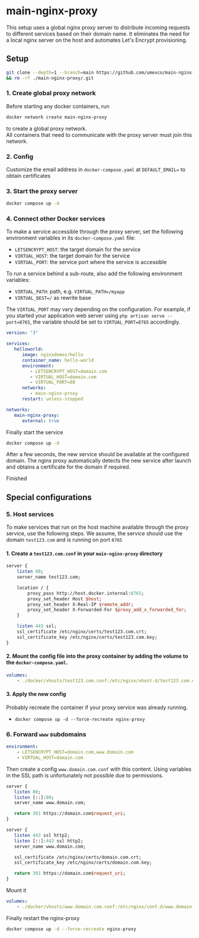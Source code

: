 # main-nginx-proxy
This setup uses a global nginx proxy server to distribute incoming requests to different services based on their domain name. 
It eliminates the need for a local nginx server on the host and automates Let's Encrypt provisioning.

## Setup
```sh
git clone --depth=1 --branch=main https://github.com/umexco/main-nginx-proxy.git \
&& rm -rf ./main-nginx-proxy/.git
```

### 1. Create global proxy network
Before starting any docker containers, run 
```sh
docker network create main-nginx-proxy
```
to create a global proxy network.<br>
All containers that need to communicate with the proxy server must join this network.


### 2. Config
Customize the email address in `docker-compose.yaml` at `DEFAULT_EMAIL=` to obtain certificates

### 3. Start the proxy server
```sh
docker compose up -d
```


### 4. Connect other Docker services
To make a service accessible through the proxy server, 
set the following environment variables in its `docker-compose.yaml` file:

- `LETSENCRYPT_HOST`: the target domain for the service
- `VIRTUAL_HOST`: the target domain for the service
- `VIRTUAL_PORT`: the service port where the service is accessible

To run a service behind a sub-route, also add the following environment variables:
- `VIRTUAL_PATH`: path, e.g. `VIRTUAL_PATH=/myapp`
- `VIRTUAL_DEST=/` as rewrite base

The `VIRTUAL_PORT` may vary depending on the configuration. 
For example, if you started your application web server using `php artisan serve --port=8765`, the variable should be set to `VIRTUAL_PORT=8765` accordingly.

```yaml
version: "3"

services:
   helloworld:
      image: nginxdemos/hello
      container_name: hello-world
      environment:
         - LETSENCRYPT_HOST=domain.com
         - VIRTUAL_HOST=domain.com
         - VIRTUAL_PORT=80
      networks:
         - main-nginx-proxy
      restart: unless-stopped

networks:
   main-nginx-proxy:
      external: true
```

Finally start the service
```sh
docker compose up -d
```

After a few seconds, the new service should be available at the configured domain. The nginx proxy automatically detects the new service after launch and
obtains a certificate for the domain if required.

Finished

## Special configurations
### 5. Host services
To make services that run on the host machine available through the proxy service, use the following steps.
We assume, the service should use the domain `test123.com` and is running on port `8765`

#### 1. Create a `test123.com.conf` in your `main-nginx-proxy` directory
```perl
server {
    listen 80;
    server_name test123.com;

    location / {
        proxy_pass http://host.docker.internal:8765;
        proxy_set_header Host $host;
        proxy_set_header X-Real-IP $remote_addr;
        proxy_set_header X-Forwarded-For $proxy_add_x_forwarded_for;
    }

    listen 443 ssl;
    ssl_certificate /etc/nginx/certs/test123.com.crt;
    ssl_certificate_key /etc/nginx/certs/test123.com.key;
}
```
#### 2. Mount the config file into the proxy container by adding the volume to the `docker-compose.yaml`.
```yaml
volumes:
    - ./docker/vhosts/test123.com.conf:/etc/nginx/vhost.d/test123.com.conf
```

#### 3. Apply the new config
Probably recreate the container if your proxy service was already running.
- `docker compose up -d --force-recreate nginx-proxy`


### 6. Forward `www` subdomains
```yaml
environment:
    - LETSENCRYPT_HOST=domain.com,www.domain.com
    - VIRTUAL_HOST=domain.com
```

Then create a config `www.domain.com.conf` with this content. Using variables in the SSL path is unfortunately not possible due to permissions.
```perl
server {
   listen 80;
   listen [::]:80;
   server_name www.domain.com;

   return 301 https://domain.com$request_uri;
}

server {
   listen 443 ssl http2;
   listen [::]:443 ssl http2;
   server_name www.domain.com;

   ssl_certificate /etc/nginx/certs/domain.com.crt;
   ssl_certificate_key /etc/nginx/certs/domain.com.key;

   return 301 https://domain.com$request_uri;
}

```

Mount it
```yaml
volumes:
    - ./docker/vhosts/www.domain.com.conf:/etc/nginx/conf.d/www.domain.com.conf:ro
```

Finally restart the nginx-proxy
```sh
docker compose up -d --force-recreate nginx-proxy
```
